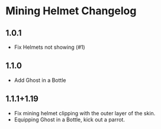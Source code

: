 # Mining Helmet Changelog

## 1.0.1
* Fix Helmets not showing (#1)

## 1.1.0
* Add Ghost in a Bottle

## 1.1.1+1.19
* Fix mining helmet clipping with the outer layer of the skin.
* Equipping Ghost in a Bottle, kick out a parrot.

